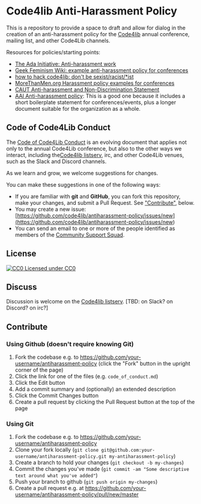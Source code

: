 Code4lib Anti-Harassment Policy
===============================

This is a repository to provide a space to draft and allow for dialog in the creation of an anti-harassment policy for the [Code4lib](http://code4lib.org/) annual conference, mailing list, and other Code4Lib channels.

Resources for policies/starting points:

* [The Ada Initiative: Anti-harassment work](http://adainitiative.org/what-we-do/conference-policies/)
* [Geek Feminism Wiki: example anti-harassment policy for conferences](http://geekfeminism.wikia.com/wiki/Conference_anti-harassment/Policy)
* [how to hack code4lib: don't be sexist/racist/*ist](http://wiki.code4lib.org/index.php/How_to_hack_code4lib#Don.27t_be_sexist.2Fracist.2F.2Aist)
* [MoreThanMen.org Harassment policy examples for conferences ](http://www.morethanmen.org/harassment-policies/)
* [CAUT Anti-harassment and Non-Discrimination Statement](http://www.caut.ca/about-us/caut-policy/lists/administrative-procedures-and-guidelines/caut-anti-harassment-statement)
* [AAI Anti-harassment policy](http://www.atheistalliance.org/activities/23-conventions/507-anti-harassment-policy): This is a good one because it includes a short boilerplate statement for conferences/events, plus a longer document suitable for the organization as a whole. 

## Code of Code4Lib Conduct

The [Code of Code4Lib Conduct](code_of_conduct.md) is an evolving document that applies not only to the annual Code4Lib conference, but also to the other ways we interact, including the[Code4lib listserv](https://lists.clir.org/cgi-bin/wa?A0=CODE4LIB), irc, and other Code4Lib venues, such as the Slack and Discord channels. 

As we learn and grow, we welcome suggestions for changes.


You can make these suggestions in one of the following ways:

* If you are familiar with **git** and **GitHub**, you can fork this repository, make your changes, and submit a Pull Request.  See <a href="#contribute">"Contribute"</a>, below.
* You may create a new issue: [https://github.com/code4lib/antiharassment-policy/issues/new](<https://github.com/code4lib/antiharassment-policy/issues/new>)
* You can send an email to one or more of the people identified as members of the [Community Support Squad](css_volunteers.md).


## License

[![CC0](http://i.creativecommons.org/p/zero/1.0/80x15.png) Licensed under CC0](http://creativecommons.org/publicdomain/zero/1.0/)

## Discuss

Discussion is welcome on the [Code4lib listserv](https://lists.clir.org/cgi-bin/wa?A0=CODE4LIB). [TBD: on Slack? on Discord? on irc?]

## Contribute

### Using Github (doesn't require knowing Git)

1. Fork the codebase e.g. to https://github.com/your-username/antiharassment-policy (click the "Fork" button in the upright corner of the page)
1. Click the link for one of the files (e.g. `code_of_conduct.md`)
1. Click the Edit button
1. Add a commit summary and (optionally) an extended description
1. Click the Commit Changes button
1. Create a pull request by clicking the Pull Request button at the top of the page

### Using Git

1. Fork the codebase e.g. to https://github.com/your-username/antiharassment-policy
1. Clone your fork locally (`git clone
git@github.com:your-username/antiharassment-policy.git my-antiharassment-policy`)
1. Create a branch to hold your changes (`git checkout -b my-changes`)
1. Commit the changes you've made (`git commit -am "Some descriptive text around
what you've added"`)
1. Push your branch to github (`git push origin my-changes`)
1. Create a pull request e.g. at https://github.com/your-username/antiharassment-policy/pull/new/master
